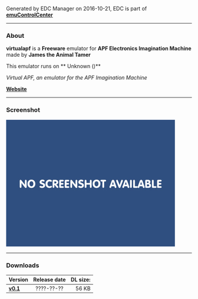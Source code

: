 Generated by EDC Manager on 2016-10-21, EDC is part of [**emuControlCenter**](https://github.com/PhoenixInteractiveNL/emuControlCenter/wiki)
***
### About
**virtualapf** is a **Freeware** emulator for **APF Electronics Imagination Machine** made by **James the Animal Tamer**

This emulator runs on ** Unknown ()**

_Virtual APF, an emulator for the APF Imagination Machine_

[**Website**](http://www.geocities.com/emucompboy/)
***
### Screenshot
![](https://raw.githubusercontent.com/PhoenixInteractiveNL/edc-masterhook/master/downloadhooks/virtualapf/virtualapf_screen.jpg)
***
### Downloads
| Version | Release date  | DL size:   |
|:--------|:-------------:|-----------:|
| [**v0.1**](0.1.7z) | ????-??-?? | 56 KB |

